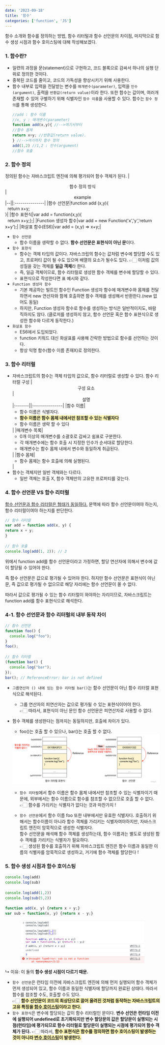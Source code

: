 ```yaml
---
date: '2023-09-18'
title: '함수'
categories: ['function', 'JS']
---
```


함수 소개와 함수를 정의하는 방법, 함수 리터털과 함수 선언문의 차이점, 마지막으로 함수 생성 시점과 함수 호이스팅에 대해 작성해보겠다.

### 1. 함수란?

- 일련의 과정을 문(statement)으로 구현하고, 코드 블록으로 감싸서 하나의 실행 단위로 정의한 것이다.
- 중복된 코드를 줄이고, 코드의 가독성을 향상시키기 위해 사용한다.
- 함수 내부로 입력을 전달받는 변수를 `매개변수(parameter)`, 입력을 `인수(argument)`, 출력을 `반환값(return value)`이라 한다. 또한 함수는 값이며, 여러개 존재할 수 있어 구별하기 위해 식별자인 `함수 이름`을 사용할 수 있다. 함수는 `함수 정의`를 통해 생성한다.
  ```javaScript
  //add : 함수 이름
  //x, y : 매개변수(parameter)
  function add(x,y){ //-->여기서부터
  //함수 몸체
  return x+y; //반환값(return value).
  } //-->여기까지 함수 정의
  add(1,2) //1,2 : 인수(argument)
  //함수 호출
  ```

### 2. 함수 정의

정의된 함수는 자바스크립트 엔진에 의해 평가되어 함수 객체가 된다.
|<center>함수 정의 방식</center>|<center>example</center>
|--||:---------------|
|함수 선언문|function add (x,y){ <br/>&nbsp;&nbsp;return x+y; <br/>}|
|함수 표현식|var add = function(x,y){<br/>&nbsp;&nbsp;return x+y;};|
|Function 생성자 함수|var add = new Function('x','y','return x+y');|
|화살표 함수(ES6)|var add = (x,y) => x+y;|

- `함수 선언문`
  - 함수 이름을 생략할 수 없다. <b>함수 선언문은 표현식이 아닌 문</b>이다.
- `함수 표현식`
  - 함수는 객체 타입의 값이다. 자바스크립의 함수는 값처럼 변수에 할당할 수도 있고, 프로퍼티 값이 될 수도 있으며 배열의 요소가 될수도 있다. 👉🏻 이처럼 값의 성질을 갖는 객체를 <b>일급 객체</b>라 한다.
  - 즉, 일급 객체이므로, 함수 리터럴로 생성한 함수 객체를 변수에 할당할 수 있다.
  - 표현식으로 작성한다면 표 예시와 같다.
- `Function 생성자 함수`
  - 기본 제공하는 빌트인 함수인 Function 생성자 함수에 매개변수와 몸체를 전달하면서 new 연산자와 함께 호출하면 함수 객체를 생성해서 반환한다.(new 없어도 동일)
  - 하지만, Function 생성자 함수로 함수를 생성하는 방식은 일반적이지도, 바람직하지도 않다. (클로저를 생성하지 않고, 함수 선언문 혹은 함수 표현식으로 생성한 함수와 다르게 동작한다.)
- `화살표 함수`
  - ES6에서 도입되었다.
  - function 키워드 대신 화살표를 사용해 간략한 방법으로 함수를 선언하는 것이다.
  - 항상 익명 함수(함수 이름 존재X)로 정의한다.

### 3. 함수 리터럴

- 자바스크립트의 함수는 객체 타입의 값으로, 함수 리터럴로 생성할 수 있다.
  함수 리터럴 구성
  |<center>구성 요소</center>|<center>설명</center>
  |:-------||:---------------|
  |함수 이름|<ul><li>함수 이름은 식별자다.</li><li><span style="font-weight: 700; background-color: #fff5b1">함수 이름은 함수 몸체 내에서만 참조할 수 있는 식별자다</span></li><li>함수 이름은 생략 할 수 있다</li></ul>|
  |매개변수 목록|<ul><li>0개 이상의 매개변수를 소괄호로 감싸고 쉼표로 구분한다.<li>각 매개변수에는 함수 호출 시 지정한 인수가 순서대로 할당한다.</li><li>매개변수는 함수 몸체 내에서 변수와 동일하게 취급된다.</li></ul>|
  |함수 몸체|<ul><li>함수 몸체는 함수 호출에 의해 실행된다.</li></ul>|
- 함수는 객체지만 일반 객체와는 다르다.
  - 일반 객체는 호출 X, 함수 객체만의 고유한 프로퍼티를 갖는다.

### 4. 함수 선언문 VS 함수 리터럴

<u>함수 선언문과 함수 리터럴은 형태가 동일하다.</u> 문맥에 따라 함수 선언문이여야 하는지, 함수 리터럴이여야 하는지를 판단한다.

```javaScript
// 함수 리터럴
var add = function add(x, y) {
return x + y;
}

// 함수 호출
console.log(add(1, 2)); // 3
```

위에서 function add를 함수 선언문이라고 가정하면, 할당 연산자에 의해서 변수에 값이 할당될 수 있어야 한다.

즉 함수 선언문은 값으로 평가될 수 있어야 한다. 하지만 함수 선언문은 표현식이 아닌 문, 즉 값으로 평가될 수 없으므로 해당 자리에는 함수 선언문이 올 수 없다.

따라서 값으로 평가될 수 있는 함수 리터럴이 와야하는 자리이므로, 자바스크립트는 function add를 함수 표현식으로 해석한다.

### 4-1. 함수 선언문과 함수 리터럴의 내부 동작 차이

```javaScript
// 함수 선언문
function foo() {
  console.log("foo");
}
foo();

// 함수 리터럴
(function bar() {
  console.log("bar");
});
bar(); // ReferenceError: bar is not defined
```

- `그룹연산자 () 내에 있는 함수 리터럴 bar()`는 함수 선언문이 아닌 함수 리터럴 표현식으로 해석된다.
  - 그룹 연산자의 피연산자는 값으로 평가될 수 있는 표현식이어야 한다. <br/>
    👉🏻 따라서, 표현식이 아닌 문인 함수 선언문은 피연산자로 사용할 수 없다.
- 함수 객체를 생성한다는 점까지는 동일하지만, 호출에 차이가 있다.

  - foo()는 호출 할 수 있으나, bar()는 호출 할 수 없다.
  <div style="margin: auto;">
    <img src="./Images/FunctionMemory.png" alt="functionMemory"/>
  </div>

  - `함수 리터럴`에서 함수 이름은 함수 몸체 내에서만 참조할 수 있는 식별자이기 때문에, 외부에서는 함수 이름으로 함수를 참조할 수 없으므로 호출 할 수 없다. <br/>👉🏻 함수를 가리키는 식별자가 없다는 것과 마찬가지 !

  - `함수 선언문`에서 함수 이름 foo 또한 내부에서만 유효한 식별자다. 호출하기 위해서는 함수이름이 아니라 함수 객체를 가리키는 식별자여야하지만, 자바스크립트 엔진이 암묵적으로 생성한 식별자다. <br/>함수 선언문을 해석해 함수 객체를 생성하는데, 함수 이름과는 별도로 생성된 함수 객체를 가리키는 식별자가 필요하다. <br/>👉🏻 생성된 함수를 호출하기 위해 자바스크립트 엔진은 함수 이름과 동일한 이름의 식별자를 암묵적으로 생성하고, 거기에 함수 객체를 할당한다 !

### 5. 함수 생성 시점과 함수 호이스팅

```javaScript
console.log(add)
console.log(sub)

console.log(add(1,2))
console.log(sub(5,2))

function add(x, y) {return x + y;}
var sub = function(x, y) {return x - y;}
```

<div style="width: 80%; margin: auto;"><img src="./Images/hosting.png"/></div>

↳ 이유: 이 둘의 <b>함수 생성 시점이 다르기 때문.</b>

- `함수 선언문`은 런타임 이전에 자바스크립트 엔진에 의해 먼저 실행되어 함수 객체가 먼저 생성되어 있고, 함수 이름과 동일한 식별자에 할당까지 완료된 상태다. 따라서 함수를 참조할 수도, 호출할 수도 있다.<br/>👉🏻 <span style='background-color: #fff5b1; font-weight: 700'>함수 선언문이 코드의 최상단으로 끌어 올려진 것처럼 동작하는 자바스크립트의 고유 특징을 <u>함수 호이스팅</u>이라고 한다.</span>
- `함수 표현식`은 변수에 할당되는 값이 함수 리터럴인 문이다. <b>변수 선언은 런타임 이전에 실행되어 undefined로 초기화되지만 변수 할당문의 값은 할당문이 실행되는 시점(런타임)에 평가되므로 함수 리터럴로 할당문이 실행되는 시점에 평가되어 함수 객체가 된다.</b> 👉🏻 따라서, <span style='background-color: #fff5b1; font-weight: 700'>함수 표현식은 함수를 정의하면 함수 호이스팅이 발생하는 것이 아니라 <u>변수 호이스팅</u>이 발생한다. </span>
